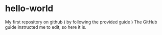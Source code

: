 # hello-world
My first repository on github ( by following the provided guide )
The GitHub guide instructed me to edit, so here it is.
